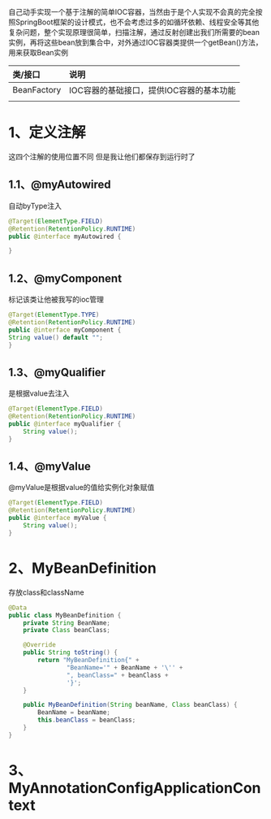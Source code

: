
自己动手实现一个基于注解的简单IOC容器，当然由于是个人实现不会真的完全按照SpringBoot框架的设计模式，也不会考虑过多的如循环依赖、线程安全等其他复杂问题，整个实现原理很简单，扫描注解，通过反射创建出我们所需要的bean实例，再将这些bean放到集合中，对外通过IOC容器类提供一个getBean()方法，用来获取Bean实例


| 类/接口        | 说明                      |
| :---------- | :---------------------- |
| BeanFactory | IOC容器的基础接口，提供IOC容器的基本功能 |
|             |                         |

# 1、定义注解

这四个注解的使用位置不同 但是我让他们都保存到运行时了

## 1.1、@myAutowired

自动byType注入

```java
@Target(ElementType.FIELD)
@Retention(RetentionPolicy.RUNTIME)
public @interface myAutowired {

}
```

## 1.2、@myComponent

标记该类让他被我写的ioc管理

```java
@Target(ElementType.TYPE)
@Retention(RetentionPolicy.RUNTIME)
public @interface myComponent {
String value() default "";
}
```

## 1.3、@myQualifier

是根据value去注入

```java
@Target(ElementType.FIELD)
@Retention(RetentionPolicy.RUNTIME)
public @interface myQualifier {
    String value();
}
```

## 1.4、@myValue

@myValue是根据value的值给实例化对象赋值

```java
@Target(ElementType.FIELD)
@Retention(RetentionPolicy.RUNTIME)
public @interface myValue {
    String value();
}
```


# 2、MyBeanDefinition

存放class和className

```java
@Data
public class MyBeanDefinition {
    private String BeanName;
    private Class beanClass;

    @Override
    public String toString() {
        return "MyBeanDefinition{" +
                "BeanName='" + BeanName + '\'' +
                ", beanClass=" + beanClass +
                '}';
    }

    public MyBeanDefinition(String beanName, Class beanClass) {
        BeanName = beanName;
        this.beanClass = beanClass;
    }
}
```

# 3、MyAnnotationConfigApplicationContext

```java

```